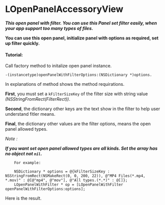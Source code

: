 # LOpenPanelAccessoryView

 ***This open panel with filter. You can use this Panel set filter easily, when your app support too many types of files.***

**You can use this open panel, initialize panel with options as required, set up filter quickly.**

#### Tutorial:

Call factory method to initalize open panel instance.

`-(instancetype)openPanelWithFilterOptions:(NSDictionary *)options.`
    
In explanations of method shows the method requirations.
    
**First**, you must set a `kFilterSizeKey` of the filter size with string value  *(NSStringFromRect(FilterRect))*.
    
**Second**, the dictionary other keys are the text show in the filter to help user understand fitler means.

**Final**, the dictionary other values are the filter options, means the open panel allowed types.
    
*Note :*
    
***If you want set open panel allowed types are all kinds. Set the array has no object not `nil`.***
    

```
    For example:
        
    NSDictionary * options = @{kFilterSizeKey : NSStringFromRect(NSMakeRect(0, 0, 200, 22)), @"MP4 Files(*.mp4, *.mov)" : @[@"mp4", @"mov"], @"All types.(*.*)" : @[]};
    LOpenPanelWithFilter * op = [LOpenPanelWithFilter openPanelWithFilterOptions:options];
```
    
Here is the result.

![]()
![]()
![]()